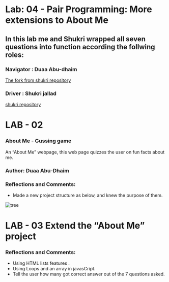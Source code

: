 # Lab: 04 - Pair Programming: More extensions to About Me

## In this lab me and Shukri wrapped all seven questions into function according the follwing roles:

### Navigator : Duaa Abu-dhaim
[The fork from shukri repository](https://github.com/duaa9094/README)

### Driver : Shukri jallad
[shukri repository](https://github.com/Shukri-jallad/README)

# LAB - 02

### About Me - Gussing game

 An “About Me” webpage, this web page quizzes the user on fun facts about me.


 ### Author: Duaa Abu-Dhaim


 ### Reflections and Comments:
 - Made a new project structure as below, and knew the purpose of them.


 ![tree](img/tree.png)
 
# LAB - 03 Extend the “About Me” project

### Reflections and Comments:
- Using HTML lists features .
- Using Loops and an array in javasCript.
- Tell the user how many got correct answer out of the 7 questions asked.